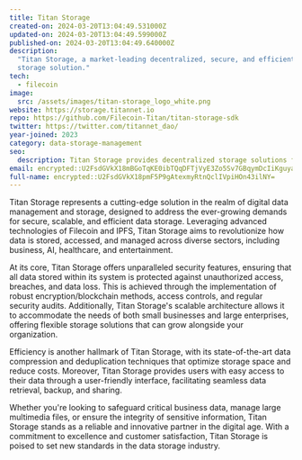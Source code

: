 ```yaml
---
title: Titan Storage
created-on: 2024-03-20T13:04:49.531000Z
updated-on: 2024-03-20T13:04:49.599000Z
published-on: 2024-03-20T13:04:49.640000Z
description:
  "Titan Storage, a market-leading decentralized, secure, and efficient
  storage solution."
tech:
  - filecoin
image:
  src: /assets/images/titan-storage_logo_white.png
website: https://storage.titannet.io
repo: https://github.com/Filecoin-Titan/titan-storage-sdk
twitter: https://twitter.com/titannet_dao/
year-joined: 2023
category: data-storage-management
seo:
  description: Titan Storage provides decentralized storage solutions for enterprises.
email: encrypted::U2FsdGVkX18mBGoTqKE0ibTQqDFTjVyE3Zo5Sv7GBqymDcIiKguyaaBn6rK6rcwO
full-name: encrypted::U2FsdGVkX18pmF5P9gAtexmyRtnQclIVpiHOn43ilNY=
---
```


Titan Storage represents a cutting-edge solution in the realm of digital data management and storage, designed to address the ever-growing demands for secure, scalable, and efficient data storage. Leveraging advanced technologies of Filecoin and IPFS, Titan Storage aims to revolutionize how data is stored, accessed, and managed across diverse sectors, including business, AI, healthcare, and entertainment.

At its core, Titan Storage offers unparalleled security features, ensuring that all data stored within its system is protected against unauthorized access, breaches, and data loss. This is achieved through the implementation of robust encryption/blockchain methods, access controls, and regular security audits. Additionally, Titan Storage's scalable architecture allows it to accommodate the needs of both small businesses and large enterprises, offering flexible storage solutions that can grow alongside your organization.

Efficiency is another hallmark of Titan Storage, with its state-of-the-art data compression and deduplication techniques that optimize storage space and reduce costs. Moreover, Titan Storage provides users with easy access to their data through a user-friendly interface, facilitating seamless data retrieval, backup, and sharing.

Whether you're looking to safeguard critical business data, manage large multimedia files, or ensure the integrity of sensitive information, Titan Storage stands as a reliable and innovative partner in the digital age. With a commitment to excellence and customer satisfaction, Titan Storage is poised to set new standards in the data storage industry.
